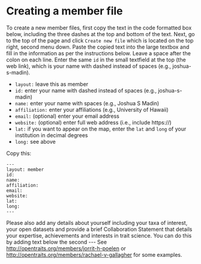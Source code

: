 # Creating a member file

To create a new member files, first copy the text in the code formatted box below, including the three dashes at the top and bottom of the text. Next, go to the top of the page and click `Create new file` which is located on the top right, second menu down. Paste the copied text into the large textbox and fill in the information as per the instructions below. Leave a space after the colon on each line. Enter the same `id` in the small textfield at the top (the web link), which is your name with dashed instead of spaces (e.g., joshua-s-madin).

- `layout:` leave this as member
- `id:` enter your name with dashed instead of spaces (e.g., joshua-s-madin)
- `name:` enter your name with spaces (e.g., Joshua S Madin)
- `affiliation:` enter your affiliations (e.g., University of Hawaii)
- `email:` (optional) enter your email address
- `website:` (optional) enter full web address (i.e., include https://)
- `lat:` if you want to appear on the map, enter the `lat` and `long` of your institution in decimal degrees
- `long:` see above

Copy this:

```
---
layout: member
id: 
name: 
affiliation: 
email: 
website: 
lat: 
long: 
---
```
Please also add any details about yourself including your taxa of interest, your open datasets and provide a brief Collaboration Statement that details your expertise, achievements and interests in trait science. You can do this by adding text below the second --- 
See http://opentraits.org/members/jorrit-h-poelen or http://opentraits.org/members/rachael-v-gallagher for some examples. 
